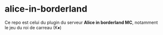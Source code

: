 # alice-in-borderland

Ce repo est celui du plugin du serveur **Alice in borderland MC**, notamment le jeu du roi de carreau (K♦️)